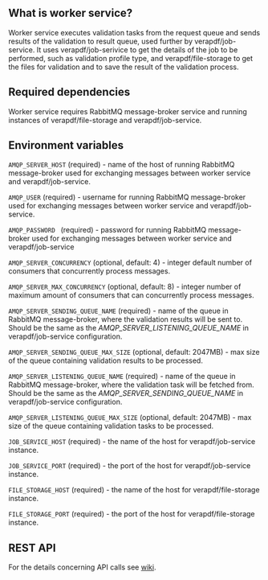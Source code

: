 ## What is worker service?
Worker service executes validation tasks from the request queue and sends results of the validation to result queue, used further by verapdf/job-service. It uses verapdf/job-serivice to get the details of the job to be performed, such as validation profile type, and verapdf/file-storage to get the files for validation and to save the result of the validation process.

## Required dependencies
Worker service requires RabbitMQ message-broker service and running instances of verapdf/file-storage and verapdf/job-service.

## Environment variables

`AMQP_SERVER_HOST` (required) - name of the host of running RabbitMQ message-broker used for exchanging messages between worker service and verapdf/job-service.

`AMQP_USER` (required) - username for running RabbitMQ message-broker used for exchanging messages between worker service and verapdf/job-service.

`AMQP_PASSWORD ` (required) - password for running RabbitMQ message-broker used for exchanging messages between worker service and verapdf/job-service

`AMQP_SERVER_CONCURRENCY` (optional, default: 4) -  integer default number of consumers that concurrently process messages.

`AMQP_SERVER_MAX_CONCURRENCY` (optional, default: 8) - integer number of maximum amount of consumers that can concurrently process messages.

`AMQP_SERVER_SENDING_QUEUE_NAME` (required) - name of the queue in RabbitMQ message-broker, where the validation results will be sent to. Should be the same as the *AMQP_SERVER_LISTENING_QUEUE_NAME* in verapdf/job-service configuration.

`AMQP_SERVER_SENDING_QUEUE_MAX_SIZE` (optional, default: 2047MB) - max size of the queue containing validation results to be processed.

`AMQP_SERVER_LISTENING_QUEUE_NAME` (required) - name of the queue in RabbitMQ message-broker, where the validation task will be fetched from. Should be the same as the *AMQP_SERVER_SENDING_QUEUE_NAME* in verapdf/job-service configuration.

`AMQP_SERVER_LISTENING_QUEUE_MAX_SIZE` (optional, default: 2047MB) - max size of the queue containing validation tasks to be processed.

`JOB_SERVICE_HOST` (required) - the name of the host for verapdf/job-service instance.

`JOB_SERVICE_PORT` (required) - the port of the host for verapdf/job-service instance.

`FILE_STORAGE_HOST` (required) - the name of the host for verapdf/file-storage instance.

`FILE_STORAGE_PORT` (required) - the port of the host for verapdf/file-storage instance.

## REST API

For the details concerning API calls see [wiki](https://github.com/veraPDF/verapdf-webapp-server/wiki/API-Reference).